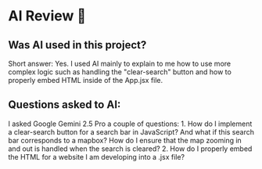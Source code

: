 # AI Review 🤖
## Was AI used in this project?
Short answer: Yes. I used AI mainly to explain to me how to use more complex logic such as handling the "clear-search" button and how to properly embed HTML inside of the App.jsx file. 
## Questions asked to AI:
I asked Google Gemini 2.5 Pro a couple of questions: 1. How do I implement a clear-search button for a search bar in JavaScript? And what if this search bar corresponds to a mapbox? How do I ensure that the map zooming in and out is handled when the search is cleared? 2. How do I properly embed the HTML for a website I am developing into a .jsx file?